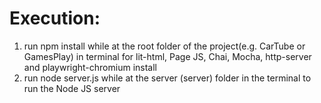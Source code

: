  
<h1>Execution: </h1>

1. run npm install while at the root folder of the project(e.g. CarTube or GamesPlay) in terminal for lit-html, Page JS, Chai, Mocha, http-server and playwright-chromium install
2. run node server.js while at the server (server) folder in the terminal to run the Node JS server
